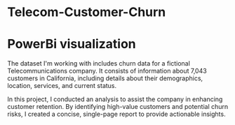 # Telecom-Customer-Churn
# PowerBi visualization
The dataset I'm working with includes churn data for a fictional Telecommunications company. It consists of information about 7,043 customers in California, including details about their demographics, location, services, and current status.

In this project, I conducted an analysis to assist the company in enhancing customer retention. By identifying high-value customers and potential churn risks, I created a concise, single-page report to provide actionable insights.
